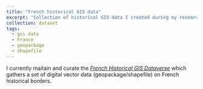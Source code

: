 ```yaml
---
title: "French historical GIS data"
excerpt: "Collection of historical GIS data I created during my research"
collection: dataset
tags:
  - gis data
  - France
  - geopackage
  - shapefile
---
```


I currently maitain and curate the [_French Historical GIS Dataverse_](https://dataverse.harvard.edu/dataverse/french-historical-gis) which gathers a set of digital vector data (geopackage/shapefile) on French historical borders.

